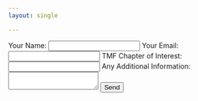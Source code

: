 ```yaml
---
layout: single

---
```

<form
  action="https://formspree.io/xaylwald"
  method="POST"
>
  <label>
    Your Name:
    <input type="text" name="name">
  </label>
  <label>
    Your Email:
    <input type="email" name="_replyto">
  </label>
  <label>
    TMF Chapter of Interest:
    <input type="text" name="chapter">
  </label>
  <label>
    Any Additional Information:
    <textarea name="message"></textarea>
  </label>
  <input type="submit" value="Send">
</form>